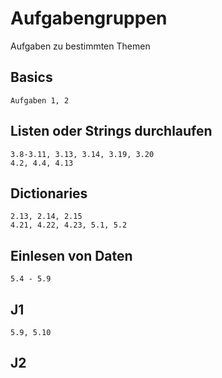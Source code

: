 # Aufgabengruppen
Aufgaben zu bestimmten Themen

## Basics
```
Aufgaben 1, 2
```

## Listen oder Strings durchlaufen
```
3.8-3.11, 3.13, 3.14, 3.19, 3.20
4.2, 4.4, 4.13
```

## Dictionaries
```
2.13, 2.14, 2.15
4.21, 4.22, 4.23, 5.1, 5.2
```

## Einlesen von Daten
```
5.4 - 5.9
```

## J1
```
5.9, 5.10
```

## J2
```

```




